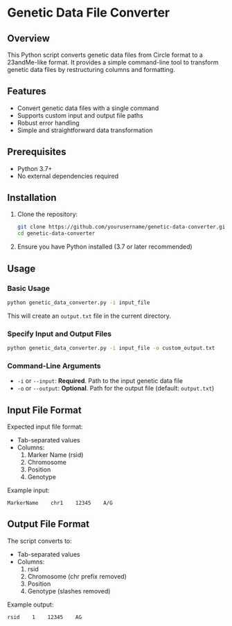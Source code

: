 # Genetic Data File Converter

## Overview

This Python script converts genetic data files from Circle format to a 23andMe-like format. It provides a simple command-line tool to transform genetic data files by restructuring columns and formatting.

## Features

- Convert genetic data files with a single command
- Supports custom input and output file paths
- Robust error handling
- Simple and straightforward data transformation

## Prerequisites

- Python 3.7+
- No external dependencies required

## Installation

1. Clone the repository:
   ```bash
   git clone https://github.com/yourusername/genetic-data-converter.git
   cd genetic-data-converter
   ```

2. Ensure you have Python installed (3.7 or later recommended)

## Usage

### Basic Usage

```bash
python genetic_data_converter.py -i input_file
```

This will create an `output.txt` file in the current directory.

### Specify Input and Output Files

```bash
python genetic_data_converter.py -i input_file -o custom_output.txt
```

### Command-Line Arguments

- `-i` or `--input`: **Required**. Path to the input genetic data file
- `-o` or `--output`: **Optional**. Path for the output file (default: `output.txt`)

## Input File Format

Expected input file format:
- Tab-separated values
- Columns: 
  1. Marker Name (rsid)
  2. Chromosome 
  3. Position
  4. Genotype

Example input:
```
MarkerName    chr1    12345    A/G
```

## Output File Format

The script converts to:
- Tab-separated values
- Columns:
  1. rsid
  2. Chromosome (chr prefix removed)
  3. Position
  4. Genotype (slashes removed)

Example output:
```
rsid    1    12345    AG
```